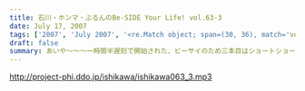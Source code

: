 ```yaml
---
title: 石川・ホンマ・ぶるんのBe-SIDE Your Life! vol.63-3
date: July 17, 2007
tags: ['2007', 'July 2007', '<re.Match object; span=(30, 36), match='vol.63'>']
draft: false
summary: あいや〜〜〜一時間半遅刻で開始された、ビーサイのため三本目はショートショートでごめんなさい。来週配信分は、イベント直前スペシャルとして、平日の有楽町からお送りするのでとにかくまってて！振り込みもヨロ！NAMAE
---
```


http://project-phi.ddo.jp/ishikawa/ishikawa063_3.mp3
